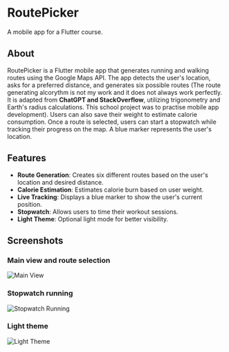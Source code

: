 # RoutePicker
A mobile app for a Flutter course.

## About  

RoutePicker is a Flutter mobile app that generates running and walking routes using the Google Maps API. The app detects the user's location, asks for a preferred distance, and generates six possible routes (The route generating alcorythm is not my work and it does not always work perfectly. It is adapted from **ChatGPT and StackOverflow**, utilizing trigonometry and Earth's radius calculations. This school project was to practise mobile app development). Users can also save their weight to estimate calorie consumption. Once a route is selected, users can start a stopwatch while tracking their progress on the map. A blue marker represents the user's location.  

## Features  

- **Route Generation**: Creates six different routes based on the user's location and desired distance.  
- **Calorie Estimation**: Estimates calorie burn based on user weight.  
- **Live Tracking**: Displays a blue marker to show the user's current position.  
- **Stopwatch**: Allows users to time their workout sessions.  
- **Light Theme**: Optional light mode for better visibility.  

## Screenshots  

### Main view and route selection
![Main View](/readme-images/selecting.jpg)  

### Stopwatch running  
![Stopwatch Running](/readme-images/tracking.jpg)  

### Light theme  
![Light Theme](/readme-images/lightmode.jpg)  
 
